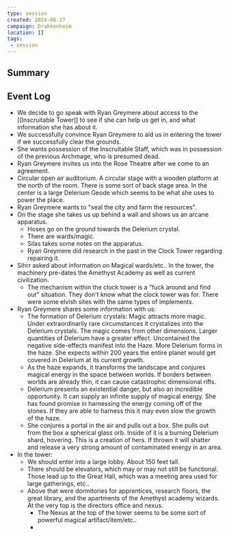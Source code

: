 ```yaml
---
type: session
created: 2024-06-27
campaign: Drakkenheim
location: []
tags:
 - session
---
```



## Summary

## Event Log

- We decide to go speak with Ryan Greymere about access to the [[Inscruitable Tower]] to see if she can help us get in, and what information she has about it.
- We successfully convince Ryan Greymere to aid us in entering the tower if we successfully clear the grounds.
- She wants possession of the Inscruitable Staff, which was in possession of the previous Archmage, who is presumed dead.
- Ryan Greymere invites us into the Rose Theatre after we come to an agreement.
- Circular open air auditorium. A circular stage with a wooden platform at the north of the room. There is some sort of back stage area. In the center is a large Delerium Geode which seems to be what she uses to power the place.
- Ryan Greymere wants to "seal the city and farm the resources".
- On the stage she takes us up behind a wall and shows us an arcane apparatus.
	- Hoses go on the ground towards the Delerium crystal. 
	- There are wards/magic.
	- Silas takes some notes on the apparatus.
	- Ryan Greymere did research in the past in the Clock Tower regarding repairing it.
- Sihrr asked about information on Magical wards/etc.. In the tower, the machinery pre-dates the Amethyst Academy as well as current civilization.
	- The mechanism within the clock tower is a "fuck around and find out" situation. They don't know what the clock tower was for. There were some elvish sites with the same types of implements.
- Ryan Greymere shares some information with us:
	- The formation of Delerium crystals: Magic attracts more magic. Under extraordinarily rare circumstances it crystalizes into the Delerium crystals. The magic comes from other dimensions. Larger quantities of Delerium have a greater effect. Uncontained the negative side-effects manifest into the Haze. More Delerium forms in the haze. She expects within 200 years the entire planet would get covered in Delerium at its current growth.
	- As the haze expands, it transforms the landscape and conjures magical energy in the space between worlds. If borders between worlds are already thin, it can cause catastrophic dimensional rifts.
	- Delerium presents an existential danger, but also an incredible opportunity. It can supply an infinite supply of magical energy. She has found promise in harnessing the energy coming off of the stones. If they are able to harness this it may even slow the growth of the haze.
	- She conjures a portal in the air and pulls out a box. She pulls out from the box a spherical glass orb. Inside of it is a burning Delerium shard, hovering. This is a creation of hers. If thrown it will shatter and release a very strong amount of contaminated energy in an area.
- In the tower:
	- We should enter into a large lobby. About 150 feet tall.
	- There should be elevators, which may or may not still be functional. Those lead up to the Great Hall, which was a meeting area used for large gatherings, etc..
	- Above that were dormitories for apprentices, research floors, the great library, and the apartments of the Amethyst academy wizards. At the very top is the directors office and nexus.
		- The Nexus at the top of the tower seems to be some sort of powerful magical artifact/item/etc..
		- 


